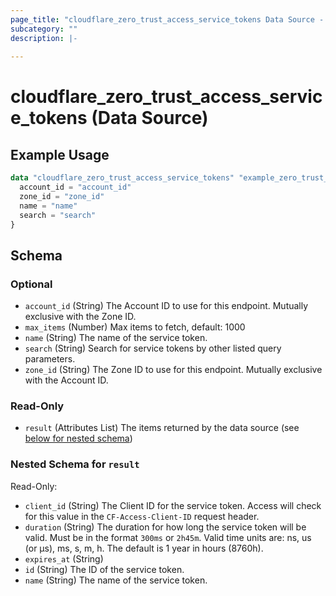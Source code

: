 ```yaml
---
page_title: "cloudflare_zero_trust_access_service_tokens Data Source - Cloudflare"
subcategory: ""
description: |-
  
---
```


# cloudflare_zero_trust_access_service_tokens (Data Source)



## Example Usage

```terraform
data "cloudflare_zero_trust_access_service_tokens" "example_zero_trust_access_service_tokens" {
  account_id = "account_id"
  zone_id = "zone_id"
  name = "name"
  search = "search"
}
```

<!-- schema generated by tfplugindocs -->
## Schema

### Optional

- `account_id` (String) The Account ID to use for this endpoint. Mutually exclusive with the Zone ID.
- `max_items` (Number) Max items to fetch, default: 1000
- `name` (String) The name of the service token.
- `search` (String) Search for service tokens by other listed query parameters.
- `zone_id` (String) The Zone ID to use for this endpoint. Mutually exclusive with the Account ID.

### Read-Only

- `result` (Attributes List) The items returned by the data source (see [below for nested schema](#nestedatt--result))

<a id="nestedatt--result"></a>
### Nested Schema for `result`

Read-Only:

- `client_id` (String) The Client ID for the service token. Access will check for this value in the `CF-Access-Client-ID` request header.
- `duration` (String) The duration for how long the service token will be valid. Must be in the format `300ms` or `2h45m`. Valid time units are: ns, us (or µs), ms, s, m, h. The default is 1 year in hours (8760h).
- `expires_at` (String)
- `id` (String) The ID of the service token.
- `name` (String) The name of the service token.


